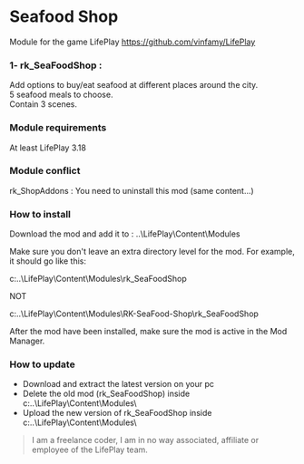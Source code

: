 # Seafood Shop 
Module for the game LifePlay
https://github.com/vinfamy/LifePlay


### 1- rk_SeaFoodShop  : 
Add options to buy/eat seafood at different places around the city.  
5 seafood meals to choose.  
Contain 3 scenes.  


### Module requirements
At least LifePlay 3.18


### Module conflict
rk_ShopAddons : You need to uninstall this mod (same content...)


### How to install
Download the mod and add it to : ..\LifePlay\Content\Modules

Make sure you don't leave an extra directory level for the mod. For example, it should go like this:

c:\..\LifePlay\Content\Modules\rk_SeaFoodShop 

NOT

c:\..\LifePlay\Content\Modules\RK-SeaFood-Shop\rk_SeaFoodShop

After the mod have been installed, make sure the mod is active in the Mod Manager. 


### How to update
* Download and extract the latest version on your pc
* Delete the old mod (rk_SeaFoodShop) inside c:\..\LifePlay\Content\Modules\
* Upload the new version of rk_SeaFoodShop inside c:\..\LifePlay\Content\Modules\



> I am a freelance coder, I am in no way associated, affiliate or employee of the LifePlay team.